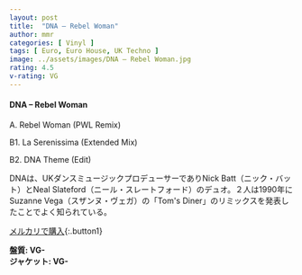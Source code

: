 ```yaml
---
layout: post
title:  "DNA – Rebel Woman"
author: mmr
categories: [ Vinyl ]
tags: [ Euro, Euro House, UK Techno ]
image: ../assets/images/DNA – Rebel Woman.jpg
rating: 4.5
v-rating: VG
---
```


#### DNA – Rebel Woman

A. Rebel Woman (PWL Remix)

B1. La Serenissima (Extended Mix)

B2. DNA Theme (Edit)

DNAは、UKダンスミュージックプロデューサーでありNick Batt（ニック・バット）とNeal Slateford（ニール・スレートフォード）のデュオ。２人は1990年にSuzanne Vega（スザンヌ・ヴェガ）の「Tom's Diner」のリミックスを発表したことでよく知られている。

[メルカリで購入](https://jp.mercari.com/item/m61194350312?afid=6142608987){:.button1}

<div class="mt-4 mb-4 d-flex align-items-center">
<strong class="mr-1">盤質: VG-</strong>
</div>
<div class="mt-4 mb-4 d-flex align-items-center">
<strong class="mr-1">ジャケット: VG-</strong>
</div>
